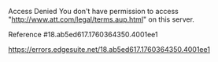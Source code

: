 Access Denied
You don't have permission to access "http://www.att.com/legal/terms.aup.html" on this server.

Reference #18.ab5ed617.1760364350.4001ee1

https://errors.edgesuite.net/18.ab5ed617.1760364350.4001ee1